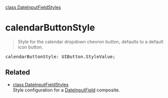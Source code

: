 [class DateInputFieldStyles](DateInputFieldStyles.md)

# calendarButtonStyle

> Style for the calendar dropdown chevron button, defaults to a default icon button.

<pre class="docgen_signature">calendarButtonStyle: UIButton.StyleValue;</pre>

## Related

- [<!--{ref:class}-->class DateInputFieldStyles](DateInputFieldStyles.md) \
    Style configuration for a [DateInputField](DateInputField.md) composite.
